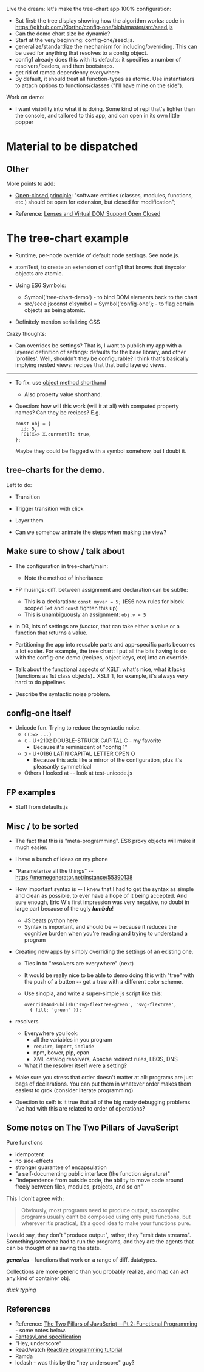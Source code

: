 Live the dream: let's make the tree-chart app 100% configuration:

- But first: the tree display showing how the algorithm works: code in
  https://github.com/Klortho/config-one/blob/master/src/seed.js 
- Can the demo chart size be dynamic?
- Start at the very beginning: config-one/seed.js.
- generalize/standardize the mechanism for including/overriding. This can be
  used for anything that resolves to a config object.
- config1 already does this with its defaults: it specifies a number of
  resolvers/loaders, and then bootstraps.
- get rid of ramda dependency everywhere
- By default, it should treat all function-types as atomic. Use instantiators
  to attach options to functions/classes ("I'll have mine on the side").

Work on demo:

* I want visibility into what it is doing. Some kind of repl that's lighter than
  the console, and tailored to this app, and can open in its own little popper





# Material to be dispatched



## Other


More points to add:

* [Open-closed principle](https://en.wikipedia.org/wiki/Open/closed_principle): "software entities (classes, modules, functions, etc.) should be open for extension, but closed for modification";

* Reference: [Lenses and Virtual DOM Support Open 
  Closed](http://joneshf.github.io/programming/2015/12/19/Lenses-and-Virtual-DOM-Support-Open-Closed.html)


# The tree-chart example

* Runtime, per-node override of default node settings. See node.js.

* atomTest, to create an extension of config1 that knows that tinycolor
  objects are atomic.



* Using ES6 Symbols:
    * Symbol('tree-chart-demo') - to bind DOM elements back to the chart
    * src/seed.js:const c1symbol = Symbol('config-one'); - to flag
      certain objects as being atomic.

* Definitely mention serializing CSS






Crazy thoughts:

* Can overrides be settings?  That is, I want to publish my app with a layered
  definition of settings: defaults for the base library, and other 'profiles'.
  Well, shouldn't they be configurable? I think that's basically implying
  nested views: recipes that that build layered views.

--------------------

* To fix: use [object method 
  shorthand](https://github.com/airbnb/javascript#es6-object-shorthand)
    * Also property value shorthand.

* Question: how will this work (will it at all) with computed property names?
  Can they be recipes?  E.g.

    ```
    const obj = {
      id: 5,
      [C1(X=> X.current)]: true,
    };
   ```

   Maybe they could be flagged with a symbol somehow, but I doubt it.





## tree-charts for the demo.

Left to do:

* Transition
* Trigger transition with click
* Layer them


* Can we somehow animate the steps when making the view?




## Make sure to show / talk about

* The configuration in tree-chart/main:
    - Note the method of inheritance


* FP musings: diff. between assignment and declaration can be subtle:
    * This is a declaration: `const myvar = 5;` (ES6 new rules for
      block scoped `let` and `const` tighten this up)
    * This is unambiguously an assignment: `obj.v = 5`

* In D3, lots of settings are *functor*, that can take either a value
  or a function that returns a value.

* Partitioning the app into reusable parts and app-specific parts
  becomes a lot easier. For example, the tree chart: I put all the bits having
  to do with the config-one demo (recipes, object keys, etc) into an override.

* Talk about the functional aspects of XSLT: what's nice, what it lacks
  (functions as 1st class objects).. XSLT 1, for example, it's always very 
  hard to do pipelines.


* Describe the syntactic noise problem.



## config-one itself

* Unicode fun. Trying to reduce the syntactic noise.
    * `ℂ(Ɔ=> ...)`
    * `ℂ` - U+2102 DOUBLE-STRUCK CAPITAL C - my favorite
        - Because it's reminiscent of "config 1"
    * `Ɔ` - U+0186 LATIN CAPITAL LETTER OPEN O
        - Because this acts like a mirror of the configuration, plus it's 
          pleasantly symmetrical
    * Others I looked at -- look at test-unicode.js


## FP examples

* Stuff from defaults.js


## Misc / to be sorted

* The fact that this is "meta-programming". ES6 proxy objects will make it much
  easier.
  
* I have a bunch of ideas on my phone
* "Parameterize all the things" -- https://memegenerator.net/instance/55390138

* How important syntax is -- I knew that I had to get the syntax as simple and
  clean as possible, to ever have a hope of it being accepted. And sure enough,
  Eric W's first impression was very negative, no doubt in large part because of
  the ugly ***lambda***!
    * JS beats python here
    * Syntax is important, and should be -- because it reduces the cognitive
      burden when you're reading and trying to understand a program

* Creating new apps by simply overriding the settings of an existing one.
    * Ties in to "resolvers are everywhere" (next)
    * It would be really nice to be able to demo doing this with "tree" with
      the push of a button -- get a tree with a different color scheme.
    * Use sinopia, and write a super-simple js script like this:

        ```
        overrideAndPublish('svg-flextree-green', 'svg-flextree', 
          { fill: 'green' });
        ```

* resolvers
    * Everywhere you look:
        * all the variables in you program
        * `require`, `import`, `include`
        * npm, bower, pip, cpan
        * XML catalog resolvers, Apache redirect rules, LBOS, DNS
    * What if the resolver itself were a setting?

* Make sure you stress that order doesn't matter at all: programs are just 
  bags of declarations. You can put them in whatever order makes them easiest
  to grok (consider literate programming)

* Question to self: is it true that all of the big nasty debugging problems
  I've had with this are related to order of operations?


## Some notes on The Two Pillars of JavaScript

Pure functions

- idempotent
- no side-effects
- stronger guarantee of encapsulation
- "a self-documenting public interface (the function signature)"
- "independence from outside code, the ability to move code around freely between files, modules, projects, and so on"

This I don't agree with:

> Obviously, most programs need to produce output, so complex programs 
> usually can’t be composed using only pure functions, but wherever it’s 
> practical, it’s a good idea to make your functions pure.

I would say, they don't "produce output", rather, they "emit data streams".
Something/someone had to run the programs, and they are the agents that can
be thought of as saving the state.

***generics*** - functions that work on a range of diff. datatypes.

Collections are more generic than you probably realize, and map can act any
kind of container obj.

*duck typing*



## References

* Reference: [The Two Pillars of JavaScript — Pt 2: Functional 
  Programming](https://medium.com/javascript-scene/the-two-pillars-of-javascript-pt-2-functional-programming-a63aa53a41a4#.7d3zqx3kp) - 
  some notes below.
* [FantasyLand specification](https://github.com/fantasyland/fantasy-land)
* "Hey, underscore"
* Read/watch [Reactive programming 
  tutorial](https://gist.github.com/staltz/868e7e9bc2a7b8c1f754)
* Ramda
* lodash - was this by the "hey underscore" guy?

